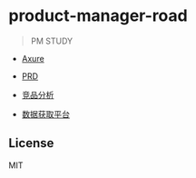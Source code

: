 # product-manager-road

>PM STUDY

* [Axure](https://github.com/fairyly/product-manager-road/blob/gh-pages/Axure8.md)

* [PRD](https://github.com/fairyly/product-manager-road/blob/gh-pages/%E4%BA%A7%E5%93%81%E9%9C%80%E6%B1%82%E6%96%87%E6%A1%A3(Product%20Requirement%20Document%EF%BC%8CPRD)%E7%9A%84%E8%8B%B1%E6%96%87%E7%AE%80%E7%A7%B0.md)
* [竞品分析](https://github.com/fairyly/product-manager-road/blob/gh-pages/%E7%AB%9E%E5%93%81%E5%88%86%E6%9E%90.md)
* [数据获取平台](https://github.com/fairyly/product-manager-road/blob/gh-pages/%E6%95%B0%E6%8D%AE%E8%8E%B7%E5%8F%96%E5%B9%B3%E5%8F%B0.md)




## License
MIT 
